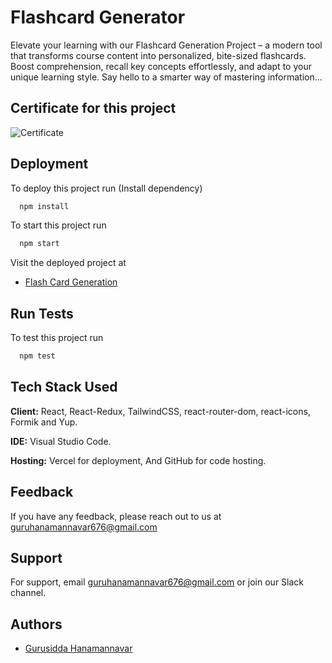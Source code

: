 
# Flashcard Generator

Elevate your learning with our Flashcard Generation Project – a modern tool that transforms course content into personalized, bite-sized flashcards. Boost comprehension, recall key concepts effortlessly, and adapt to your unique learning style. Say hello to a smarter way of mastering information...

## Certificate for this project

  ![Certificate](https://certificates.almabetter.com/en/verify/08216973909030)

## Deployment

To deploy this project run (Install dependency)

```bash
  npm install
```

To start this project run

```bash
  npm start
```

Visit the deployed project at

- [Flash Card Generation](https://flashcardd.vercel.app)


## Run Tests

To test this project run

```bash
  npm test
```


    
## Tech Stack Used

**Client:** React, React-Redux, TailwindCSS, react-router-dom, react-icons, Formik and Yup.

**IDE:** Visual Studio Code.

**Hosting:** Vercel for deployment, And GitHub for code hosting.
## Feedback

If you have any feedback, please reach out to us at guruhanamannavar676@gmail.com

## Support

For support, email guruhanamannavar676@gmail.com or join our Slack channel.


## Authors

- [Gurusidda Hanamannavar](https://github.com/dreamboyguru)
